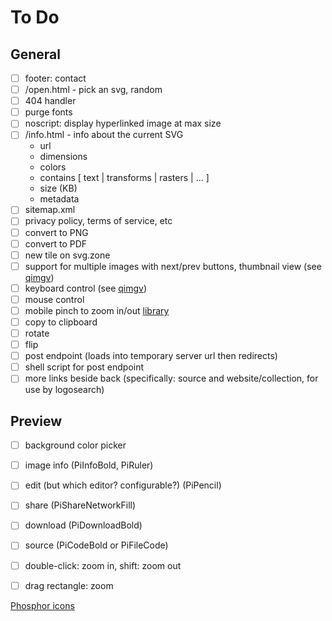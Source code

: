 # To Do

## General 

- [ ] footer: contact
- [ ] /open.html - pick an svg, random
- [ ] 404 handler
- [ ] purge fonts
- [ ] noscript: display hyperlinked image at max size
- [ ] /info.html - info about the current SVG 
	- url
	- dimensions
	- colors
	- contains [ text | transforms | rasters | ... ]
	- size (KB)
	- metadata
- [ ] sitemap.xml
- [ ] privacy policy, terms of service, etc
- [ ] convert to PNG
- [ ] convert to PDF
- [ ] new tile on svg.zone
- [ ] support for multiple images with next/prev buttons, thumbnail view (see [qimgv](https://github.com/easymodo/qimgv))
- [ ] keyboard control (see [qimgv](https://github.com/easymodo/qimgv))
- [ ] mouse control
- [ ] mobile pinch to zoom in/out [library](https://www.npmjs.com/package/react-map-interaction)
- [ ] copy to clipboard
- [ ] rotate
- [ ] flip
- [ ] post endpoint (loads into temporary server url then redirects)
- [ ] shell script for post endpoint
- [ ] more links beside back (specifically: source and website/collection, for use by logosearch)

## Preview
- [ ] background color picker
- [ ] image info (PiInfoBold, PiRuler)
- [ ] edit (but which editor?  configurable?) (PiPencil)
- [ ] share (PiShareNetworkFill)
- [ ] download (PiDownloadBold)
- [ ] source (PiCodeBold or PiFileCode)
- [ ] double-click: zoom in, shift: zoom out
- [ ] drag rectangle: zoom


[Phosphor icons](https://react-icons.github.io/react-icons/icons/pi/)
